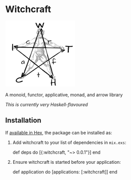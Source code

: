 # Witchcraft
![](./witchcraft-logo.png)

A monoid, functor, applicative, monad, and arrow library

*This is currently very Haskell-flavoured*

## Installation

If [available in Hex](https://hex.pm/docs/publish), the package can be installed as:

  1. Add witchcraft to your list of dependencies in `mix.exs`:

        def deps do
          [{:witchcraft, "~> 0.0.1"}]
        end

  2. Ensure witchcraft is started before your application:

        def application do
          [applications: [:witchcraft]]
        end
